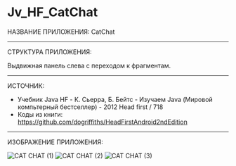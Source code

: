 # Jv_HF_CatChat

НАЗВАНИЕ ПРИЛОЖЕНИЯ: CatChat

------------------------------
СТРУКТУРА ПРИЛОЖЕНИЯ:

Выдвижная панель слева с переходом к фрагментам. 

------------------------------
ИСТОЧНИК: 

* Учебник Java HF - К. Сьерра, Б. Бейтс - Изучаем Java (Мировой компьтерный бестселлер) - 2012 Head first / 718
* Коды из книги: https://github.com/dogriffiths/HeadFirstAndroid2ndEdition

------------------------------
ИЗОБРАЖЕНИЕ ПРИЛОЖЕНИЯ:

![CAT CHAT (1)](https://user-images.githubusercontent.com/77355204/120286105-94299b80-c2c6-11eb-93cb-3cdcca845f7a.png)
![CAT CHAT (2)](https://user-images.githubusercontent.com/77355204/120286066-8bd16080-c2c6-11eb-84ee-c1a8a20839e6.png)
![CAT CHAT (3)](https://user-images.githubusercontent.com/77355204/120286067-8c69f700-c2c6-11eb-8472-62e39d2c5c03.png)


